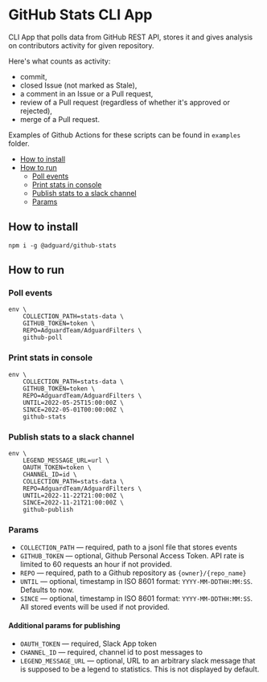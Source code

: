 # GitHub Stats CLI App

CLI App that polls data from GitHub REST API, stores it and gives analysis on contributors activity for given repository.

Here's what counts as activity:
* commit,
* closed Issue (not marked as Stale),
* a comment in an Issue or a Pull request,
* review of a Pull request (regardless of whether it's approved or rejected),
* merge of a Pull request.

Examples of Github Actions for these scripts can be found in `examples` folder.

* [How to install](#how-to-install)
* [How to run](#how-to-run)
    * [Poll events](#poll-events)
    * [Print stats in console](#print-stats)
    * [Publish stats to a slack channel](#publish-stats)
    * [Params](#params)

## <a id="how-to-install"></a> How to install

```
npm i -g @adguard/github-stats
```

## <a id="how-to-run"></a> How to run

### <a id="poll-events"></a> Poll events

```
env \
    COLLECTION_PATH=stats-data \
    GITHUB_TOKEN=token \
    REPO=AdguardTeam/AdguardFilters \
    github-poll
```
### <a id="print-stats"></a> Print stats in console

```
env \
    COLLECTION_PATH=stats-data \
    GITHUB_TOKEN=token \
    REPO=AdguardTeam/AdguardFilters \
    UNTIL=2022-05-25T15:00:00Z \
    SINCE=2022-05-01T00:00:00Z \
    github-stats
```

### <a id="publish-stats"></a> Publish stats to a slack channel

```
env \
    LEGEND_MESSAGE_URL=url \
    OAUTH_TOKEN=token \
    CHANNEL_ID=id \
    COLLECTION_PATH=stats-data \
    REPO=AdguardTeam/AdguardFilters \
    UNTIL=2022-11-22T21:00:00Z \
    SINCE=2022-11-21T21:00:00Z \
    github-publish
```
### <a id="params"></a> Params

* `COLLECTION_PATH` — required, path to a jsonl file that stores events
* `GITHUB_TOKEN` — optional, Github Personal Access Token. API rate is limited to 60 requests an hour if not provided.
* `REPO` — required, path to a Github repository as `{owner}/{repo_name}`
* `UNTIL` — optional, timestamp in ISO 8601 format: `YYYY-MM-DDTHH:MM:SS`. Defaults to now.
* `SINCE` — optional, timestamp in ISO 8601 format: `YYYY-MM-DDTHH:MM:SS`. All stored events will be used if not provided.
#### Additional params for publishing
* `OAUTH_TOKEN` — required, Slack App token 
* `CHANNEL_ID` — required, channel id to post messages to
* `LEGEND_MESSAGE_URL` — optional, URL to an arbitrary slack message that is supposed to be a legend to statistics. This is not displayed by default.